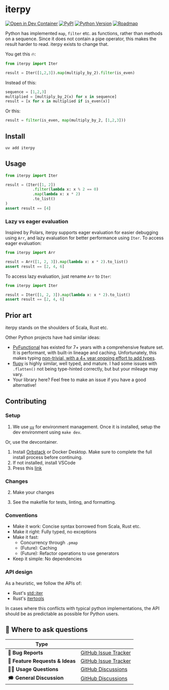 # iterpy

[![Open in Dev Container](https://img.shields.io/static/v1?label=Dev%20Containers&message=Open&color=blue&logo=visualstudiocode)][dev container]
[![PyPI](https://img.shields.io/pypi/v/iterpy.svg)][pypi status]
[![Python Version](https://img.shields.io/pypi/pyversions/iterpy)][pypi status]
[![Roadmap](https://img.shields.io/badge/Projects-Roadmap-green)][roadmap]

[pypi status]: https://pypi.org/project/iterpy/
[dev container]: https://vscode.dev/redirect?url=vscode://ms-vscode-remote.remote-containers/cloneInVolume?url=https://github.com/MartinBernstorff/iterpy/
[roadmap]: https://github.com/users/MartinBernstorff/projects/3/views/1?groupedBy%5BcolumnId%5D=70727793&sliceBy%5BcolumnId%5D=Status&filterQuery=-status%3ADone

<!-- start short-description -->

Python has implemented `map`, `filter` etc. as functions, rather than methods on a sequence. Since it does not contain a pipe operator, this makes the result harder to read. iterpy exists to change that.

You get this 🔥:

```python
from iterpy import Iter

result = Iter([1,2,3]).map(multiply_by_2).filter(is_even)
```

Instead of this:

```python
sequence = [1,2,3]
multiplied = [multiply_by_2(x) for x in sequence]
result = [x for x in multiplied if is_even(x)]
```

Or this:

```python
result = filter(is_even, map(multiply_by_2, [1,2,3]))
```

<!-- end short-description -->

## Install

```bash
uv add iterpy
```

## Usage

```python
from iterpy import Iter

result = (Iter([1, 2])
            .filter(lambda x: x % 2 == 0)
            .map(lambda x: x * 2)
            .to_list()
)
assert result == [4]
```

### Lazy vs eager evaluation

Inspired by Polars, iterpy supports eager evaluation for easier debugging using `Arr`, and lazy evaluation for better performance using `Iter`. To access eager evaluation:

```python
from iterpy import Arr

result = Arr([1, 2, 3]).map(lambda x: x * 2).to_list()
assert result == [2, 4, 6]
```

To access lazy evaluation, just rename `Arr` to `Iter`:

```python
from iterpy import Iter

result = Iter([1, 2, 3]).map(lambda x: x * 2).to_list()
assert result == [2, 4, 6]
```

## Prior art

iterpy stands on the shoulders of Scala, Rust etc.

Other Python projects have had similar ideas:

- [PyFunctional](https://github.com/EntilZha/PyFunctional) has existed for 7+ years with a comprehensive feature set. It is performant, with built-in lineage and caching. Unfortunately, this makes typing [non-trivial, with a 4+ year ongoing effort to add types](https://github.com/EntilZha/PyFunctional/issues/118).
- [flupy](https://github.com/olirice/flupy) is highly similar, well typed, and mature. I had some issues with `.flatten()` not being type-hinted correctly, but but your mileage may vary.
- Your library here? Feel free to make an issue if you have a good alternative!

## Contributing

### Setup

1. We use [`uv`](https://docs.astral.sh/uv/) for environment management. Once it is installed, setup the dev environment using `make dev`.

Or, use the devcontainer.

1. Install [Orbstack](https://orbstack.dev/) or Docker Desktop. Make sure to complete the full install process before continuing.
1. If not installed, install VSCode
1. Press this [link](https://vscode.dev/redirect?url=vscode://ms-vscode-remote.remote-containers/cloneInVolume?url=https://github.com/MartinBernstorff/iterpy/)

### Changes

2. Make your changes

3. See the makefile for tests, linting, and formatting.

### Conventions

- Make it work: Concise syntax borrowed from Scala, Rust etc.
- Make it right: Fully typed, no exceptions
- Make it fast:
  - Concurrency through `.pmap`
  - (Future): Caching
  - (Future): Refactor operations to use generators
- Keep it simple: No dependencies

### API design

As a heuristic, we follow the APIs of:

- Rust's [std::iter](https://doc.rust-lang.org/stable/std/iter/)
- Rust's [itertools](https://docs.rs/itertools/latest/itertools/index.html)

In cases where this conflicts with typical python implementations, the API should be as predictable as possible for Python users.

## 💬 Where to ask questions

| Type                            |                        |
| ------------------------------- | ---------------------- |
| 🚨 **Bug Reports**              | [GitHub Issue Tracker] |
| 🎁 **Feature Requests & Ideas** | [GitHub Issue Tracker] |
| 👩‍💻 **Usage Questions**          | [GitHub Discussions]   |
| 🗯 **General Discussion**        | [GitHub Discussions]   |

[github issue tracker]: https://github.com/MartinBernstorff/iterpy/issues
[github discussions]: https://github.com/MartinBernstorff/iterpy/discussions
